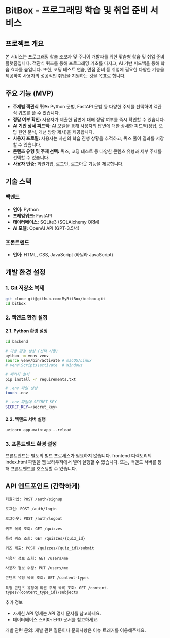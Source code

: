 # BitBox - 프로그래밍 학습 및 취업 준비 서비스

## 프로젝트 개요

본 서비스는 프로그래밍 학습 초보자 및 주니어 개발자를 위한 맞춤형 학습 및 취업 준비 플랫폼입니다. 객관식 퀴즈를 통해 프로그래밍 기초를 다지고, AI 기반 피드백을 통해 학습 효과를 높입니다. 또한, 코딩 테스트 연습, 면접 준비 등 취업에 필요한 다양한 기능을 제공하여 사용자의 성공적인 취업을 지원하는 것을 목표로 합니다.

## 주요 기능 (MVP)

*   **주제별 객관식 퀴즈:** Python 문법, FastAPI 문법 등 다양한 주제를 선택하여 객관식 퀴즈를 풀 수 있습니다.
*   **정답 여부 확인:** 사용자가 제출한 답변에 대해 정답 여부를 즉시 확인할 수 있습니다.
*   **AI 기반 상세 피드백:** AI 모델을 통해 사용자의 답변에 대한 상세한 피드백(정답, 오답 원인 분석, 개선 방향 제시)을 제공합니다.
*   **사용자 프로필:** 사용자는 자신의 학습 진행 상황을 추적하고, 퀴즈 풀이 결과를 저장할 수 있습니다.
*   **콘텐츠 유형 및 주제 선택:** 퀴즈, 코딩 테스트 등 다양한 콘텐츠 유형과 세부 주제를 선택할 수 있습니다.
*   **사용자 인증:** 회원가입, 로그인, 로그아웃 기능을 제공합니다.

## 기술 스택

### 백엔드

*   **언어:** Python
*   **프레임워크:** FastAPI
*   **데이터베이스:** SQLite3 (SQLAlchemy ORM)
*   **AI 모델:** OpenAI API (GPT-3.5/4)

### 프론트엔드

*   **언어:** HTML, CSS, JavaScript (바닐라 JavaScript)

## 개발 환경 설정

### 1. Git 저장소 복제

```bash
git clone git@github.com:MyBitBox/bitbox.git
cd bitbox
```

### 2. 백엔드 환경 설정
#### 2.1. Python 환경 설정

```bash
cd backend

# 가상 환경 생성 (선택 사항)
python -m venv venv
source venv/bin/activate # macOS/Linux
# venv\Scripts\activate  # Windows

# 패키지 설치
pip install -r requirements.txt

# .env 파일 생성
touch .env

# .env 파일에 SECRET_KEY
SECRET_KEY=<secret_key>
```

#### 2.2. 백엔드 서버 실행

```
uvicorn app.main:app --reload
```

### 3. 프론트엔드 환경 설정

프론트엔드는 별도의 빌드 프로세스가 필요하지 않습니다. frontend 디렉토리의 index.html 파일을 웹 브라우저에서 열어 실행할 수 있습니다. 또는, 백엔드 서버를 통해 프론트엔드를 호스팅할 수 있습니다.

## API 엔드포인트 (간략하게)

```
회원가입: POST /auth/signup

로그인: POST /auth/login

로그아웃: POST /auth/logout

퀴즈 목록 조회: GET /quizzes

특정 퀴즈 조회: GET /quizzes/{quiz_id}

퀴즈 제출: POST /quizzes/{quiz_id}/submit

사용자 정보 조회: GET /users/me

사용자 정보 수정: PUT /users/me

콘텐츠 유형 목록 조회: GET /content-types

특정 콘텐츠 유형에 따른 주제 목록 조회: GET /content-types/{content_type_id}/subjects
```

추가 정보
- 자세한 API 명세는 API 명세 문서를 참고하세요.
- 데이터베이스 스키마: ERD 문서를 참고하세요.

개발 관련 문의: 개발 관련 질문이나 문의사항은 이슈 트래커를 이용해주세요.